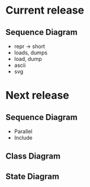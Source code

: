 
# Current release

## Sequence Diagram
- repr -> short
- loads, dumps
- load, dump
- ascii
- svg

# Next release

## Sequence Diagram
- Parallel
- Include

## Class Diagram
## State Diagram
